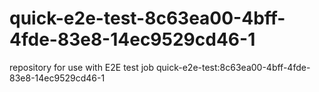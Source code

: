 # quick-e2e-test-8c63ea00-4bff-4fde-83e8-14ec9529cd46-1
repository for use with E2E test job quick-e2e-test:8c63ea00-4bff-4fde-83e8-14ec9529cd46-1
